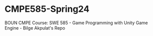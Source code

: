 # CMPE585-Spring24
BOUN CMPE Course: SWE 585 - Game Programming with Unity Game Engine - Bilge Akpulat's Repo
